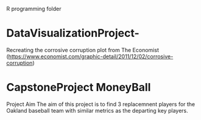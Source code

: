 

R programming folder 


# DataVisualizationProject-
Recreating the corrosive corruption plot from The Economist (https://www.economist.com/graphic-detail/2011/12/02/corrosive-corruption)
# CapstoneProject MoneyBall
Project Aim The aim of this project is to find 3 replacemnent players for the Oakland baseball team with similar metrics as the departing key players.

